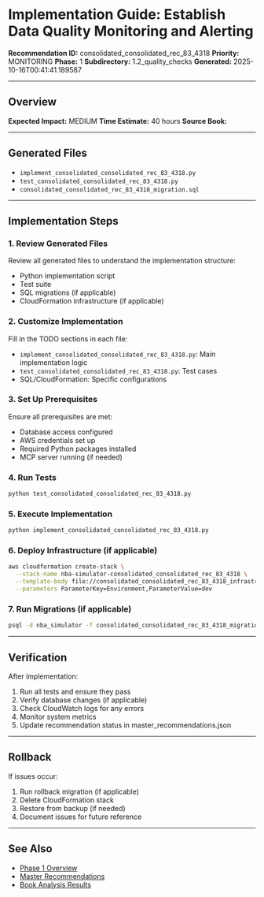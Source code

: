 # Implementation Guide: Establish Data Quality Monitoring and Alerting

**Recommendation ID:** consolidated_consolidated_rec_83_4318
**Priority:** MONITORING
**Phase:** 1
**Subdirectory:** 1.2_quality_checks
**Generated:** 2025-10-16T00:41:41.189587

---

## Overview



**Expected Impact:** MEDIUM
**Time Estimate:** 40 hours
**Source Book:** 

---

## Generated Files

- `implement_consolidated_consolidated_rec_83_4318.py`
- `test_consolidated_consolidated_rec_83_4318.py`
- `consolidated_consolidated_rec_83_4318_migration.sql`

---

## Implementation Steps

### 1. Review Generated Files

Review all generated files to understand the implementation structure:
- Python implementation script
- Test suite
- SQL migrations (if applicable)
- CloudFormation infrastructure (if applicable)

### 2. Customize Implementation

Fill in the TODO sections in each file:
- `implement_consolidated_consolidated_rec_83_4318.py`: Main implementation logic
- `test_consolidated_consolidated_rec_83_4318.py`: Test cases
- SQL/CloudFormation: Specific configurations

### 3. Set Up Prerequisites

Ensure all prerequisites are met:
- Database access configured
- AWS credentials set up
- Required Python packages installed
- MCP server running (if needed)

### 4. Run Tests

```bash
python test_consolidated_consolidated_rec_83_4318.py
```

### 5. Execute Implementation

```bash
python implement_consolidated_consolidated_rec_83_4318.py
```

### 6. Deploy Infrastructure (if applicable)

```bash
aws cloudformation create-stack \
  --stack-name nba-simulator-consolidated_consolidated_rec_83_4318 \
  --template-body file://consolidated_consolidated_rec_83_4318_infrastructure.yaml \
  --parameters ParameterKey=Environment,ParameterValue=dev
```

### 7. Run Migrations (if applicable)

```bash
psql -d nba_simulator -f consolidated_consolidated_rec_83_4318_migration.sql
```

---

## Verification

After implementation:
1. Run all tests and ensure they pass
2. Verify database changes (if applicable)
3. Check CloudWatch logs for any errors
4. Monitor system metrics
5. Update recommendation status in master_recommendations.json

---

## Rollback

If issues occur:
1. Run rollback migration (if applicable)
2. Delete CloudFormation stack
3. Restore from backup (if needed)
4. Document issues for future reference

---

## See Also

- [Phase 1 Overview](/Users/ryanranft/nba-simulator-aws/docs/phases/phase_1/)
- [Master Recommendations](/Users/ryanranft/nba-mcp-synthesis/analysis_results/master_recommendations.json)
- [Book Analysis Results](/Users/ryanranft/nba-mcp-synthesis/analysis_results/)
